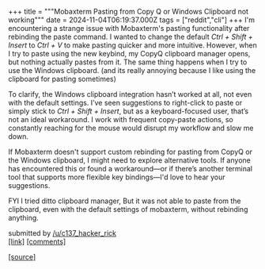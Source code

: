 +++
title = """Mobaxterm Pasting from Copy Q or Windows Clipboard not working"""
date = 2024-11-04T06:19:37.000Z
tags = ["reddit","cli"]
+++
I'm encountering a strange issue with Mobaxterm's pasting functionality after rebinding the paste command. I wanted to change the default _Ctrl + Shift + Insert_ to _Ctrl + V_ to make pasting quicker and more intuitive. However, when I try to paste using the new keybind, my CopyQ clipboard manager opens, but nothing actually pastes from it. The same thing happens when I try to use the Windows clipboard. (and its really annoying because I like using the clipboard for pasting sometimes)

To clarify, the Windows clipboard integration hasn’t worked at all, not even with the default settings. I’ve seen suggestions to right-click to paste or simply stick to _Ctrl + Shift + Insert_, but as a keyboard-focused user, that’s not an ideal workaround. I work with frequent copy-paste actions, so constantly reaching for the mouse would disrupt my workflow and slow me down.

If Mobaxterm doesn't support custom rebinding for pasting from CopyQ or the Windows clipboard, I might need to explore alternative tools. If anyone has encountered this or found a workaround—or if there’s another terminal tool that supports more flexible key bindings—I'd love to hear your suggestions.

FYI I tried ditto clipboard manager, But it was not able to paste from the clipboard, even with the default settings of mobaxterm, without rebinding anything.

submitted by [/u/c137\_hacker\_rick](https://www.reddit.com/user/c137_hacker_rick)  
[\[link\]](https://www.reddit.com/r/commandline/comments/1gj7x87/mobaxterm_pasting_from_copy_q_or_windows/) [\[comments\]](https://www.reddit.com/r/commandline/comments/1gj7x87/mobaxterm_pasting_from_copy_q_or_windows/)

[[source]](https://www.reddit.com/r/commandline/comments/1gj7x87/mobaxterm_pasting_from_copy_q_or_windows/)
